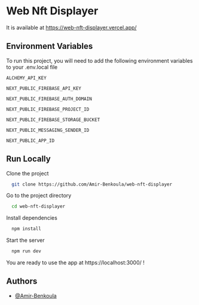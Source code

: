 # Web Nft Displayer

It is available at https://web-nft-displayer.vercel.app/

## Environment Variables

To run this project, you will need to add the following environment variables to your .env.local file

`ALCHEMY_API_KEY`

`NEXT_PUBLIC_FIREBASE_API_KEY`

`NEXT_PUBLIC_FIREBASE_AUTH_DOMAIN`

`NEXT_PUBLIC_FIREBASE_PROJECT_ID`

`NEXT_PUBLIC_FIREBASE_STORAGE_BUCKET`

`NEXT_PUBLIC_MESSAGING_SENDER_ID`

`NEXT_PUBLIC_APP_ID`

## Run Locally

Clone the project

```bash
  git clone https://github.com/Amir-Benkoula/web-nft-displayer
```

Go to the project directory

```bash
  cd web-nft-displayer
```

Install dependencies

```bash
  npm install
```

Start the server

```bash
  npm run dev
```

You are ready to use the app at https://localhost:3000/ !

## Authors

- [@Amir-Benkoula](https://github.com/Amir-Benkoula)
